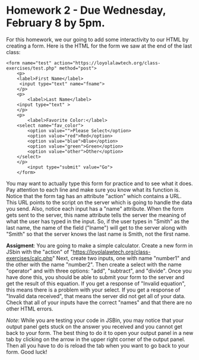 # Homework 2 - Due Wednesday, February 8 by 5pm.

For this homework, we our going to add some interactivity to our HTML by 
creating a form. Here is the HTML for the form we saw at the end of the last 
class:
```
<form name="test" action="https://loyolalawtech.org/class-exercises/test.php" method="post">
    <p>
    <label>First Name</label>
     <input type="text" name="fname">
    </p>
    <p>
        <label>Last Name</label>
    <input type="text" >
    </p>
    <p>
        <label>Favorite Color:</label>
    <select name="fav_color">
        <option value="">Please Select</option>
        <option value="red">Red</option>
        <option value="blue">Blue</option>
        <option value="green">Green</option>
        <option value="other">Other</option>
    </select>
    </p>
        <input type="submit" value="Go">
    </form>
```

You may want to actually type this form for practice and to see what it does.
Pay attention to each line and make sure you know what its function is. Notice that the 
form tag has an attribute "action" which contains a URL. This URL points to the 
script on the server which is going to handle the data you send. Also, notice 
each input has a "name" attribute.  When the form gets sent to the server, this 
name attribute tells the server the meaning of what the user has typed in the 
input. So, if the user types in "Smith" as the last name, the name of the field 
("lname") will get to the server along with "Smith" so that the server knows 
the last name is Smith, not the first name.

**Assigment**: You are going to make a simple calculator. Create a new form in 
JSbin with the "action" of "https://loyolalawtech.org/class-exercises/calc.php" 
Next, create two inputs, one with name "number1" and the other with the name 
"number2".  Then create a select with the name "operator" and  with three 
options: "add", "subtract", and "divide". Once you have done this, you should 
be able to submit your form to the server and get the result of this equation.
If you get a response of "Invalid equation", this means there is a problem with 
your select. If you get a response of "Invalid data received", that means the 
server did not get all of your data. Check that all of your inputs have the 
correct "names" and that there are no other HTML errors.

*Note*: While you are testing your code in JSBin, you may notice that your output
panel gets stuck on the answer you received and you cannot get back to your form. 
The best thing to do it to open your output panel in a new tab by clicking on the
arrow in the upper right corner of the output panel. Then all you have to do is
reload the tab when you want to go back to your form. Good luck!
